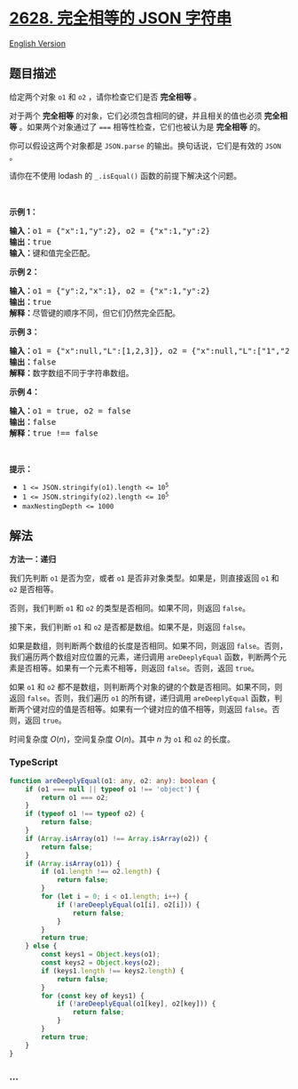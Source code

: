 # [2628. 完全相等的 JSON 字符串](https://leetcode.cn/problems/json-deep-equal)

[English Version](/solution/2600-2699/2628.JSON%20Deep%20Equal/README_EN.md)

## 题目描述

<!-- 这里写题目描述 -->

<p>给定两个对象 <code>o1</code> 和 <code>o2</code> ，请你检查它们是否 <strong>完全相等</strong> 。</p>

<p>对于两个 <strong>完全相等</strong> 的对象，它们必须包含相同的键，并且相关的值也必须 <strong>完全相等</strong> 。如果两个对象通过了 <code>===</code> 相等性检查，它们也被认为是 <strong>完全相等</strong> 的。</p>

<p>你可以假设这两个对象都是 <code>JSON.parse</code> 的输出。换句话说，它们是有效的 <code>JSON</code> 。</p>

<p>请你在不使用 lodash 的 <code>_.isEqual()</code> 函数的前提下解决这个问题。</p>

<p>&nbsp;</p>

<p><strong>示例 1：</strong></p>

<pre>
<b>输入：</b>o1 = {"x":1,"y":2}, o2 = {"x":1,"y":2}
<b>输出：</b>true
<b>输入：</b>键和值完全匹配。
</pre>

<p><strong>示例 2：</strong></p>

<pre>
<b>输入：</b>o1 = {"y":2,"x":1}, o2 = {"x":1,"y":2}
<b>输出：</b>true
<b>解释：</b>尽管键的顺序不同，但它们仍然完全匹配。
</pre>

<p><strong>示例 3：</strong></p>

<pre>
<b>输入：</b>o1 = {"x":null,"L":[1,2,3]}, o2 = {"x":null,"L":["1","2","3"]}
<b>输出：</b>false
<b>解释：</b>数字数组不同于字符串数组。
</pre>

<p><strong>示例 4：</strong></p>

<pre>
<b>输入：</b>o1 = true, o2 = false
<b>输出：</b>false
<b>解释：</b>true !== false</pre>

<p>&nbsp;</p>

<p><strong>提示：</strong></p>

<ul>
	<li><code>1 &lt;= JSON.stringify(o1).length &lt;= 10<sup>5</sup></code></li>
	<li><code>1 &lt;= JSON.stringify(o2).length &lt;= 10<sup>5</sup></code></li>
	<li><code>maxNestingDepth &lt;= 1000</code></li>
</ul>

## 解法

<!-- 这里可写通用的实现逻辑 -->

**方法一：递归**

我们先判断 `o1` 是否为空，或者 `o1` 是否非对象类型。如果是，则直接返回 `o1` 和 `o2` 是否相等。

否则，我们判断 `o1` 和 `o2` 的类型是否相同。如果不同，则返回 `false`。

接下来，我们判断 `o1` 和 `o2` 是否都是数组。如果不是，则返回 `false`。

如果是数组，则判断两个数组的长度是否相同。如果不同，则返回 `false`。否则，我们遍历两个数组对应位置的元素，递归调用 `areDeeplyEqual` 函数，判断两个元素是否相等。如果有一个元素不相等，则返回 `false`。否则，返回 `true`。

如果 `o1` 和 `o2` 都不是数组，则判断两个对象的键的个数是否相同。如果不同，则返回 `false`。否则，我们遍历 `o1` 的所有键，递归调用 `areDeeplyEqual` 函数，判断两个键对应的值是否相等。如果有一个键对应的值不相等，则返回 `false`。否则，返回 `true`。

时间复杂度 $O(n)$，空间复杂度 $O(n)$。其中 $n$ 为 `o1` 和 `o2` 的长度。

<!-- tabs:start -->

### **TypeScript**

<!-- 这里可写当前语言的特殊实现逻辑 -->

```ts
function areDeeplyEqual(o1: any, o2: any): boolean {
    if (o1 === null || typeof o1 !== 'object') {
        return o1 === o2;
    }
    if (typeof o1 !== typeof o2) {
        return false;
    }
    if (Array.isArray(o1) !== Array.isArray(o2)) {
        return false;
    }
    if (Array.isArray(o1)) {
        if (o1.length !== o2.length) {
            return false;
        }
        for (let i = 0; i < o1.length; i++) {
            if (!areDeeplyEqual(o1[i], o2[i])) {
                return false;
            }
        }
        return true;
    } else {
        const keys1 = Object.keys(o1);
        const keys2 = Object.keys(o2);
        if (keys1.length !== keys2.length) {
            return false;
        }
        for (const key of keys1) {
            if (!areDeeplyEqual(o1[key], o2[key])) {
                return false;
            }
        }
        return true;
    }
}
```

### **...**

```

```

<!-- tabs:end -->
